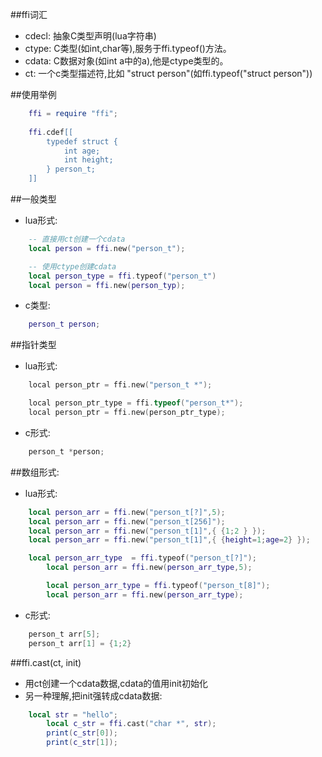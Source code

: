 ##ffi词汇
* cdecl: 抽象C类型声明(lua字符串)
* ctype: C类型(如int,char等),服务于ffi.typeof()方法。
* cdata: C数据对象(如int a中的a),他是ctype类型的。
* ct: 一个c类型描述符,比如 "struct person"(如ffi.typeof("struct person"))


##使用举例
```lua
	ffi = require "ffi";
	
	ffi.cdef[[
		typedef struct {
			int age;
			int height;
		} person_t;
	]]
```

##一般类型
* lua形式:
```lua
	-- 直接用ct创建一个cdata
	local person = ffi.new("person_t");

	-- 使用ctype创建cdata
	local person_type = ffi.typeof("person_t")
	local person = ffi.new(person_typ);
```
* c类型:
```lua
	person_t person;
```

##指针类型
* lua形式:
```c
	local person_ptr = ffi.new("person_t *");

	local person_ptr_type = ffi.typeof("person_t*");
	local person_ptr = ffi.new(person_ptr_type);
```
* c形式:
```c
	person_t *person;
```


##数组形式:
* lua形式:
```lua
	local person_arr = ffi.new("person_t[?]",5);
 	local person_arr = ffi.new("person_t[256]");
	local person_arr = ffi.new("person_t[1]",{ {1;2 } });
	local person_arr = ffi.new("person_t[1]",{ {height=1;age=2} });

	local person_arr_type  = ffi.typeof("person_t[?]");
    	local person_arr = ffi.new(person_arr_type,5);

    	local person_arr_type = ffi.typeof("person_t[8]");
    	local person_arr = ffi.new(person_arr_type);
```
* c形式:
```c	
	person_t arr[5];
   	person_t arr[1] = {1;2}
```

##ffi.cast(ct, init)
* 用ct创建一个cdata数据,cdata的值用init初始化
* 另一种理解,把init强转成cdata数据:
```lua
	local str = "hello";
    	local c_str = ffi.cast("char *", str);
    	print(c_str[0]);
    	print(c_str[1]);
```

